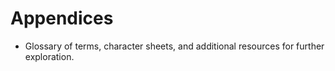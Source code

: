 
# Appendices

- Glossary of terms, character sheets, and additional resources for further exploration.
